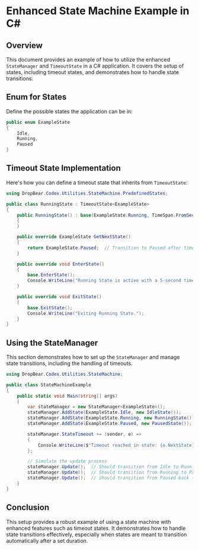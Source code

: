 ﻿# Enhanced State Machine Example in C#

## Overview
This document provides an example of how to utilize the enhanced `StateManager` and `TimeoutState` in a C# application. It covers the setup of states, including timeout states, and demonstrates how to handle state transitions.

## Enum for States
Define the possible states the application can be in:
```csharp
public enum ExampleState
{
    Idle,
    Running,
    Paused
}
```

## Timeout State Implementation
Here's how you can define a timeout state that inherits from `TimeoutState`:
```csharp
using DropBear.Codex.Utilities.StateMachine.PredefinedStates;

public class RunningState : TimeoutState<ExampleState>
{
    public RunningState() : base(ExampleState.Running, TimeSpan.FromSeconds(5))
    {
    }

    public override ExampleState GetNextState()
    {
        return ExampleState.Paused;  // Transition to Paused after timeout
    }

    public override void EnterState()
    {
        base.EnterState();
        Console.WriteLine("Running State is active with a 5-second timeout.");
    }

    public override void ExitState()
    {
        base.ExitState();
        Console.WriteLine("Exiting Running State.");
    }
}
```

## Using the StateManager
This section demonstrates how to set up the `StateManager` and manage state transitions, including the handling of timeouts.
```csharp
using DropBear.Codex.Utilities.StateMachine;

public class StateMachineExample
{
    public static void Main(string[] args)
    {
        var stateManager = new StateManager<ExampleState>();
        stateManager.AddState(ExampleState.Idle, new IdleState());
        stateManager.AddState(ExampleState.Running, new RunningState());
        stateManager.AddState(ExampleState.Paused, new PausedState());

        stateManager.StateTimeout += (sender, e) =>
        {
            Console.WriteLine($"Timeout reached in state: {e.NextState}");
        };

        // Simulate the update process
        stateManager.Update();  // Should transition from Idle to Running
        stateManager.Update();  // Should transition from Running to Paused
        stateManager.Update();  // Should transition from Paused back to Idle
    }
}
```

## Conclusion
This setup provides a robust example of using a state machine with enhanced features such as timeout states. It demonstrates how to handle state transitions effectively, especially when states are meant to transition automatically after a set duration.
